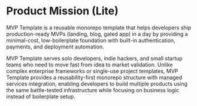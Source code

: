 # Product Mission (Lite)

MVP Template is a reusable monorepo template that helps developers ship production-ready MVPs (landing, blog, gated app) in a day by providing a minimal-cost, low-boilerplate foundation with built-in authentication, payments, and deployment automation.

MVP Template serves solo developers, indie hackers, and small startup teams who need to move fast from idea to market validation. Unlike complex enterprise frameworks or single-use project templates, MVP Template provides a reusability-first monorepo structure with managed services integration, enabling developers to build multiple products using the same battle-tested infrastructure while focusing on business logic instead of boilerplate setup.
